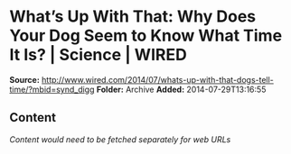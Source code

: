 # What’s Up With That: Why Does Your Dog Seem to Know What Time It Is? | Science | WIRED

**Source:** http://www.wired.com/2014/07/whats-up-with-that-dogs-tell-time/?mbid=synd_digg
**Folder:** Archive
**Added:** 2014-07-29T13:16:55




## Content
*Content would need to be fetched separately for web URLs*
